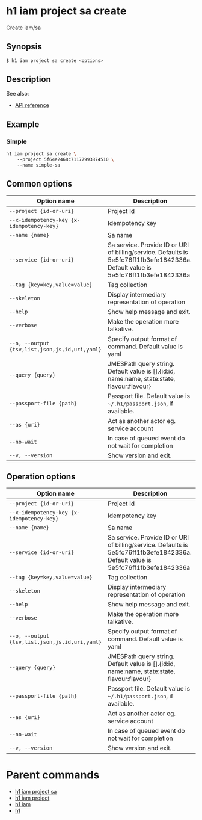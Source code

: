 
# h1 iam project sa create

Create iam/sa

## Synopsis

```bash
$ h1 iam project sa create <options>
```

## Description

See also:

* [API reference](https://api.hyperone.com/v2/docs#operation/iam_project_sa_create)

## Example


### Simple

```bash
h1 iam project sa create \ 
	--project 5f64e2468c71177993874510 \ 
	--name simple-sa
```

## Common options

| Option name                                        | Description                                                                                                                       |
| -------------------------------------------------- | --------------------------------------------------------------------------------------------------------------------------------- |
| ```--project {id-or-uri}```                        | Project Id                                                                                                                        |
| ```--x-idempotency-key {x-idempotency-key}```      | Idempotency key                                                                                                                   |
| ```--name {name}```                                | Sa name                                                                                                                           |
| ```--service {id-or-uri}```                        | Sa service. Provide ID or URI of billing/service. Defaults is 5e5fc76ff1fb3efe1842336a. Default value is 5e5fc76ff1fb3efe1842336a |
| ```--tag {key=key,value=value}```                  | Tag collection                                                                                                                    |
| ```--skeleton```                                   | Display intermediary representation of operation                                                                                  |
| ```--help```                                       | Show help message and exit.                                                                                                       |
| ```--verbose```                                    | Make the operation more talkative.                                                                                                |
| ```--o, --output {tsv,list,json,js,id,uri,yaml}``` | Specify output format of command. Default value is yaml                                                                           |
| ```--query {query}```                              | JMESPath query string. Default value is [].\{id:id, name:name, state:state, flavour:flavour\}                                     |
| ```--passport-file {path}```                       | Passport file. Default value is ```~/.h1/passport.json```, if available.                                                          |
| ```--as {uri}```                                   | Act as another actor eg. service account                                                                                          |
| ```--no-wait```                                    | In case of queued event do not wait for completion                                                                                |
| ```--v, --version```                               | Show version and exit.                                                                                                            |

## Operation options

| Option name                                        | Description                                                                                                                       |
| -------------------------------------------------- | --------------------------------------------------------------------------------------------------------------------------------- |
| ```--project {id-or-uri}```                        | Project Id                                                                                                                        |
| ```--x-idempotency-key {x-idempotency-key}```      | Idempotency key                                                                                                                   |
| ```--name {name}```                                | Sa name                                                                                                                           |
| ```--service {id-or-uri}```                        | Sa service. Provide ID or URI of billing/service. Defaults is 5e5fc76ff1fb3efe1842336a. Default value is 5e5fc76ff1fb3efe1842336a |
| ```--tag {key=key,value=value}```                  | Tag collection                                                                                                                    |
| ```--skeleton```                                   | Display intermediary representation of operation                                                                                  |
| ```--help```                                       | Show help message and exit.                                                                                                       |
| ```--verbose```                                    | Make the operation more talkative.                                                                                                |
| ```--o, --output {tsv,list,json,js,id,uri,yaml}``` | Specify output format of command. Default value is yaml                                                                           |
| ```--query {query}```                              | JMESPath query string. Default value is [].\{id:id, name:name, state:state, flavour:flavour\}                                     |
| ```--passport-file {path}```                       | Passport file. Default value is ```~/.h1/passport.json```, if available.                                                          |
| ```--as {uri}```                                   | Act as another actor eg. service account                                                                                          |
| ```--no-wait```                                    | In case of queued event do not wait for completion                                                                                |
| ```--v, --version```                               | Show version and exit.                                                                                                            |

# Parent commands

* [h1 iam project sa](./../README.md)
* [h1 iam project](./../../README.md)
* [h1 iam](./../../../README.md)
* [h1](./../../../../README.md)
